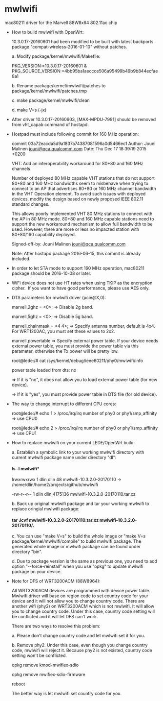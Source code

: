 # mwlwifi
mac80211 driver for the Marvell 88W8x64 802.11ac chip

* How to build mwlwifi with OpenWrt:

    10.3.0.17-20160601 had been modified to be built with latest backports package "compat-wireless-2016-01-10" without patches.

    a. Modify package/kernel/mwlwifi/Makefile:

    PKG_VERSION:=10.3.0.17-20160601 & PKG_SOURCE_VERSION:=4bb95ba1aeccce506a95499b49b9b844ecfae8a1

    b. Rename package/kernel/mwlwifi/patches to package/kernel/mwlwifi/patches.tmp

    c. make package/kernel/mwlwifi/clean

    d. make V=s (-jx)

* After driver 10.3.0.17-20160603, [MAX-MPDU-7991] should be removed from vht_capab command of hostapd.

* Hostpad must include following commit for 160 MHz operation:

    commit 03a72eacda5d9a1837a74387081596a0d5466ec1
    Author: Jouni Malinen <jouni@qca.qualcomm.com>
    Date:   Thu Dec 17 18:39:19 2015 +0200
    
    VHT: Add an interoperability workaround for 80+80 and 160 MHz channels
 
    Number of deployed 80 MHz capable VHT stations that do not support 80+80
    and 160 MHz bandwidths seem to misbehave when trying to connect to an AP
    that advertises 80+80 or 160 MHz channel bandwidth in the VHT Operation
    element. To avoid such issues with deployed devices, modify the design
    based on newly proposed IEEE 802.11 standard changes.
 
    This allows poorly implemented VHT 80 MHz stations to connect with the
    AP in 80 MHz mode. 80+80 and 160 MHz capable stations need to support
    the new workaround mechanism to allow full bandwidth to be used.
    However, there are more or less no impacted station with 80+80/160
    capability deployed.
 
    Signed-off-by: Jouni Malinen jouni@qca.qualcomm.com

    Note: After hostapd package 2016-06-15, this commit is already included.

* In order to let STA mode to support 160 MHz operation, mac80211 package should be 2016-10-08 or later.

* WiFi device does not use HT rates when using TKIP as the encryption cipher.
  If you want to have good performance, please use AES only.

* DTS parameters for mwlwifi driver (pcie@X,0):

    marvell,2ghz = <0>; => Disable 2g band.

    marvell,5ghz = <0>; => Disable 5g band.

    marvell,chainmask = <4 4>; => Specify antenna number, default is 4x4. For WRT1200AC, you must set these values to 2x2.

    marvell,powertable => Specify external power table. If your device needs external power table, you must provide the power table via this parameter, otherwise the Tx power will be pretty low.

    root@lede:/# cat /sys/kernel/debug/ieee80211/phy0/mwlwifi/info

    power table loaded from dts: no

    => If it is "no", it does not allow you to load external power table (for new device).

    => If it is "yes", you must provide power table in DTS file (for old device).

* The way to change interrupt to different CPU cores:

    root@lede:/# echo 1 > /proc/irq/irq number of phy0 or phy1/smp_affinity => use CPU0

    root@lede:/# echo 2 > /proc/irq/irq number of phy0 or phy1/smp_affinity => use CPU1

* How to replace mwlwifi on your current LEDE/OpenWrt build:

    a. Establish a symbolic link to your working mwlwifi directory with current mwlwifi package name under directory "dl":

    #### ls -l mwlwifi*

    lrwxrwxrwx 1 dlin dlin      48  mwlwifi-10.3.2.0-20170110 -> /home/dlin/home2/projects/github/mwlwifi

    -rw-r--r-- 1 dlin dlin 4175136  mwlwifi-10.3.2.0-20170110.tar.xz

    b. Back up original mwlwifi package and tar your working mwlwifi to replace oringial mwlwifi package:

    #### tar Jcvf mwlwifi-10.3.2.0-20170110.tar.xz mwlwifi-10.3.2.0-20170110/.

    c. You can use "make V=s" to build the whole image or "make V=s package/kernel/mwlwifi/compile" to build mwlwifi package. The generated whole image or mwlwifi package can be found under directory "bin".

    d. Due to package version is the same as previous one, you need to add option "--force-reinstall" when you use "opkg" to update mwlwifi package on your device.

* Note for DFS of WRT3200ACM (88W8964):

    All WRT3200ACM devices are programmed with device power table. Mwlwifi driver will base on region code to set country code for your device and it will not allow you to change country code. There are another wifi (phy2) on WRT3200ACM which is not mwlwifi. It will allow you to change country code. Under this case, country code setting will be conflicted and it will let DFS can't work.

    There are two ways to resolve this problem:

    a. Please don't change country code and let mwlwifi set it for you.

    b. Remove phy2. Under this case, even though you change country code, mwlwifi will reject it. Because phy2 is not existed, country code setting won't be conflicted.

    opkg remove kmod-mwifiex-sdio

    opkg remove mwifiex-sdio-firmware

    reboot

    The better way is let mwlwifi set country code for you.

